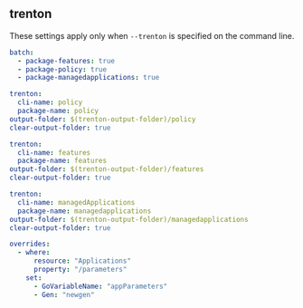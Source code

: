 
## trenton

These settings apply only when `--trenton` is specified on the command line.

<!-- ``` yaml $(trenton)
trenton:
    cli-name: features
    package-name: features
clear-output-folder: true
output-folder: $(trenton-output-folder)/features
``` -->
``` yaml $(trenton)
batch:
  - package-features: true
  - package-policy: true
  - package-managedapplications: true
```

```yaml $(trenton) && $(package-policy)
trenton:
  cli-name: policy
  package-name: policy
output-folder: $(trenton-output-folder)/policy
clear-output-folder: true
```

```yaml $(trenton) && $(package-features)
trenton:
  cli-name: features
  package-name: features
output-folder: $(trenton-output-folder)/features
clear-output-folder: true
```

```yaml $(trenton) && $(package-managedapplications)
trenton:
  cli-name: managedApplications
  package-name: managedapplications
output-folder: $(trenton-output-folder)/managedapplications
clear-output-folder: true

overrides:
  - where:
      resource: "Applications"
      property: "/parameters"
    set:
      - GoVariableName: "appParameters"
      - Gen: "newgen"
```